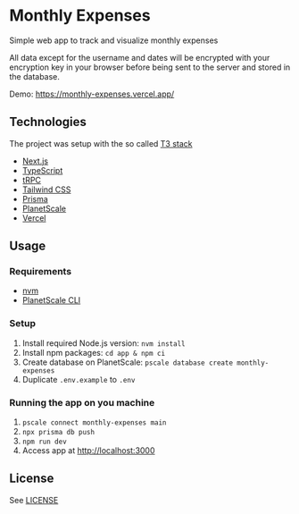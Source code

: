 # Monthly Expenses

Simple web app to track and visualize monthly expenses

All data except for the username and dates will be encrypted with your encryption key in your browser before being sent to the server and stored in the database.

Demo: <https://monthly-expenses.vercel.app/>

## Technologies

The project was setup with the so called [T3 stack](https://create.t3.gg/)

- [Next.js](https://nextjs.org/)
- [TypeScript](https://www.typescriptlang.org/)
- [tRPC](https://trpc.io/)
- [Tailwind CSS](https://tailwindcss.com/)
- [Prisma](https://www.prisma.io/)
- [PlanetScale](https://planetscale.com/)
- [Vercel](https://vercel.com/)

## Usage

### Requirements

- [nvm](https://github.com/nvm-sh/nvm)
- [PlanetScale CLI](https://planetscale.com/features/cli)

### Setup

1. Install required Node.js version: `nvm install`
2. Install npm packages: `cd app & npm ci`
3. Create database on PlanetScale: `pscale database create monthly-expenses`
4. Duplicate `.env.example` to `.env`

### Running the app on you machine

1. `pscale connect monthly-expenses main`
2. `npx prisma db push`
3. `npm run dev`
4. Access app at <http://localhost:3000>

## License

See [LICENSE](./LICENSE)

